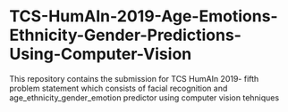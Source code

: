 # TCS-HumAIn-2019-Age-Emotions-Ethnicity-Gender-Predictions-Using-Computer-Vision
This repository contains the submission for TCS HumAIn 2019- fifth problem statement which consists of facial recognition and age_ethnicity_gender_emotion predictor using computer vision tehniques
